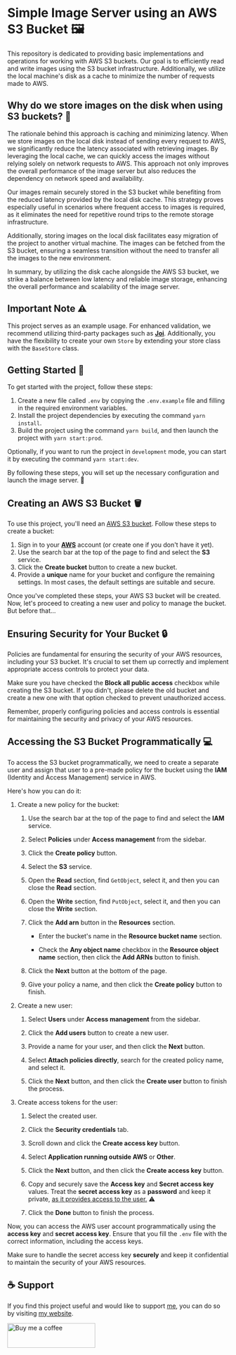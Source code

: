 # Simple Image Server using an AWS S3 Bucket 🖼️

This repository is dedicated to providing basic implementations and operations for working with AWS S3 buckets. Our goal is to efficiently read and write images using the S3 bucket infrastructure. Additionally, we utilize the local machine's disk as a cache to minimize the number of requests made to AWS.

## Why do we store images on the disk when using S3 buckets? 🤔

The rationale behind this approach is caching and minimizing latency. When we store images on the local disk instead of sending every request to AWS, we significantly reduce the latency associated with retrieving images. By leveraging the local cache, we can quickly access the images without relying solely on network requests to AWS. This approach not only improves the overall performance of the image server but also reduces the dependency on network speed and availability.

Our images remain securely stored in the S3 bucket while benefiting from the reduced latency provided by the local disk cache. This strategy proves especially useful in scenarios where frequent access to images is required, as it eliminates the need for repetitive round trips to the remote storage infrastructure.

Additionally, storing images on the local disk facilitates easy migration of the project to another virtual machine. The images can be fetched from the S3 bucket, ensuring a seamless transition without the need to transfer all the images to the new environment.

In summary, by utilizing the disk cache alongside the AWS S3 bucket, we strike a balance between low latency and reliable image storage, enhancing the overall performance and scalability of the image server.

## Important Note ⚠️

This project serves as an example usage. For enhanced validation, we recommend utilizing third-party packages such as [**Joi**](https://www.npmjs.com/package/joi). Additionally, you have the flexibility to create your own `Store` by extending your store class with the `BaseStore` class.

## Getting Started 🚀

To get started with the project, follow these steps:

1.  Create a new file called `.env` by copying the `.env.example` file and filling in the required environment variables.
2.  Install the project dependencies by executing the command `yarn install`.
3.  Build the project using the command `yarn build`, and then launch the project with `yarn start:prod`.

Optionally, if you want to run the project in `development` mode, you can start it by executing the command `yarn start:dev`.

By following these steps, you will set up the necessary configuration and launch the image server. 🌟

## Creating an AWS S3 Bucket 🪣

To use this project, you'll need an [AWS S3 bucket](https://aws.amazon.com/s3/). Follow these steps to create a bucket:

1. Sign in to your [**AWS**](https://aws.amazon.com/) account (or create one if you don't have it yet).
2. Use the search bar at the top of the page to find and select the **S3** service.
3. Click the **Create bucket** button to create a new bucket.
4. Provide a **unique** name for your bucket and configure the remaining settings. In most cases, the default settings are suitable and secure.

Once you've completed these steps, your AWS S3 bucket will be created. Now, let's proceed to creating a new user and policy to manage the bucket. But before that...

## Ensuring Security for Your Bucket 🔒

Policies are fundamental for ensuring the security of your AWS resources, including your S3 bucket. It's crucial to set them up correctly and implement appropriate access controls to protect your data.

Make sure you have checked the **Block all public access** checkbox while creating the S3 bucket. If you didn't, please delete the old bucket and create a new one with that option checked to prevent unauthorized access.

Remember, properly configuring policies and access controls is essential for maintaining the security and privacy of your AWS resources.

## Accessing the S3 Bucket Programmatically 💻

To access the S3 bucket programmatically, we need to create a separate user and assign that user to a pre-made policy for the bucket using the **IAM** (Identity and Access Management) service in AWS.

Here's how you can do it:

1. Create a new policy for the bucket:

   1. Use the search bar at the top of the page to find and select the **IAM** service.

   2. Select **Policies** under **Access management** from the sidebar.

   3. Click the **Create policy** button.

   4. Select the **S3** service.

   5. Open the **Read** section, find `GetObject`, select it, and then you can close the **Read** section.

   6. Open the **Write** section, find `PutObject`, select it, and then you can close the **Write** section.

   7. Click the **Add arn** button in the **Resources** section.

      - Enter the bucket's name in the **Resource bucket name** section.

      - Check the **Any object name** checkbox in the **Resource object name** section, then click the **Add ARNs** button to finish.

   8. Click the **Next** button at the bottom of the page.

   9. Give your policy a name, and then click the **Create policy** button to finish.

2. Create a new user:

   1. Select **Users** under **Access management** from the sidebar.

   2. Click the **Add users** button to create a new user.

   3. Provide a name for your user, and then click the **Next** button.

   4. Select **Attach policies directly**, search for the created policy name, and select it.

   5. Click the **Next** button, and then click the **Create user** button to finish the process.

3. Create access tokens for the user:

   1. Select the created user.

   2. Click the **Security credentials** tab.

   3. Scroll down and click the **Create access key** button.

   4. Select **Application running outside AWS** or **Other**.

   5. Click the **Next** button, and then click the **Create access key** button.

   6. Copy and securely save the **Access key** and **Secret access key** values. Treat the **secret access key** as a **password** and keep it private, <ins>as it provides access to the user.</ins> ⚠️

   7. Click the **Done** button to finish the process.

Now, you can access the AWS user account programmatically using the **access key** and **secret access key**. Ensure that you fill the `.env` file with the correct information, including the access keys.

Make sure to handle the secret access key **securely** and keep it confidential to maintain the security of your AWS resources.

## ☕ Support

If you find this project useful and would like to support [me](https://github.com/BUR4KBEY), you can do so by visiting [my website](https://burakbey.dev).

<a href="https://burakbey.dev" target="_blank"><img src="https://burakbey.dev/github_support_snippet.png" style="height: 56px !important;width: 200px !important;" alt="Buy me a coffee"></img></a>
